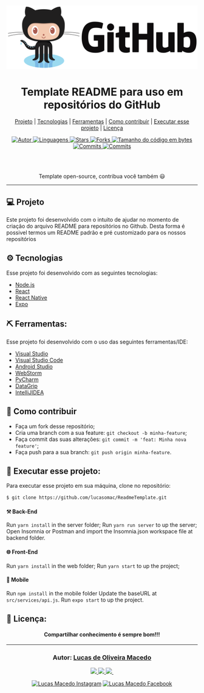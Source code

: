 ![github](assets/github.png "github")
<h1 align="center">
Template README para uso em repositórios do GitHub
</h1>
<p align="center">
  <a href="#-projeto">Projeto</a> | 
  <a href="#-tecnologias">Tecnologias</a> | 
  <a href="#-ferramentas">Ferramentas</a> | 
  <a href="#-como-contribuir">Como contribuir</a> | 
  <a href="#-executar-esse-projeto">Executar esse projeto</a> | 
  <a href="#-licença">Licença</a>
</p>

<div align="center">
<a href="https://github.com/lucasomac">
<img alt="Autor" src="https://img.shields.io/badge/autor-Lucas de Oliveira Macedo-920629?style=flat-square">
</a>

<a href="#">
<img alt="Linguagens" src="https://img.shields.io/github/languages/count/lucasomac/ReadmeTemplate?color=920629&style=flat-square">
</a>

<a href="https://github.com/lucasomac/ReadmeTemplate/stargazers">
<img alt="Stars" src="https://img.shields.io/github/stars/lucasomac/ReadmeTemplate?color=920629&style=flat-square">
</a>

<a href="https://github.com/lucasomac/ReadmeTemplate/network/members">
<img alt="Forks" src="https://img.shields.io/github/forks/lucasomac/ReadmeTemplate?color=920629&style=flat-square">
</a>

<a href="#">
<img alt="Tamanho do código em bytes" src="https://img.shields.io/github/repo-size/lucasomac/ReadmeTemplate?color=920629&style=flat-square">
</a>

<a href="https://github.com/lucasomac/ReadmeTemplate/commits/master">
<img alt="Commits" src="https://img.shields.io/github/last-commit/lucasomac/ReadmeTemplate?color=920629&style=flat-square">
</a>
<a href="https://github.com/lucasomac/ReadmeTemplate/releases">
<img alt="Commits" src="https://img.shields.io/github/downloads/lucasomac/ReadmeTemplate/total?color=920629&style=flat-square">
</a>

</div>

<br/><br/>
<p align="center">
  Template open-source, contribua você também 😃
</p>

<hr/>

## 💻 Projeto

Este projeto foi desenvolvido com o intuito de ajudar no momento de criação do arquivo README para repositórios no Github. Desta forma é possivel termos um README padrão e pré customizado para os nossos repositórios

## ⚙ Tecnologias

Esse projeto foi desenvolvido com as seguintes tecnologias:

- [Node.js](https://nodejs.org/en/)
- [React](https://reactjs.org)
- [React Native](https://facebook.github.io/react-native/)
- [Expo](https://expo.io/)

## ⛏ Ferramentas:

Esse projeto foi desenvolvido com o uso das seguintes ferramentas/IDE:

- [Visual Studio](https://visualstudio.microsoft.com/vs/)
- [Visual Studio Code](https://code.visualstudio.com/)
- [Android Studio](https://developer.android.com/studio)
- [WebStorm](https://www.jetbrains.com/pt-br/webstorm/)
- [PyCharm](https://www.jetbrains.com/pt-br/pycharm/)
- [DataGrip](https://www.jetbrains.com/pt-br/datagrip/)
- [IntelliJIDEA](https://www.jetbrains.com/pt-br/idea/)

## 🤔 Como contribuir

- Faça um fork desse repositório;
- Cria uma branch com a sua feature: `git checkout -b minha-feature`;
- Faça commit das suas alterações: `git commit -m 'feat: Minha nova feature'`;
- Faça push para a sua branch: `git push origin minha-feature`.


## 🏁 Executar esse projeto:

Para executar esse projeto em sua máquina,
clone no repositório:

```bash
$ git clone https://github.com/lucasomac/ReadmeTemplate.git
```
#### ⚒ Back-End
Run ```yarn install``` in the server folder;
Run ```yarn run server``` to up the server;
Open Insomnia or Postman and import the Insomnia.json workspace file at backend folder.

#### 🌐 Front-End
Run ```yarn install``` in the web folder;
Run ```yarn start``` to up the project;

#### 📲 Mobile
Run ```npm install``` in the mobile folder
Update the baseURL at ```src/services/api.js```.
Run ```expo start``` to up the project.

## 📜 Licença:


<h4 align="center" >
  Compartilhar conhecimento é sempre bom!!!
</h4>

---

<h3 align="center">
Autor: <a alt="Lucas de Oliveira Macedo" href="https://github.com/lucasomac">Lucas de Oliveira Macedo</a>
</h3>

<div align="center">

  <a alt="Lucas de Oliveira Macedo Linkedin" href="https://www.linkedin.com/in/lucasomac/">
    <img src="https://img.shields.io/badge/LinkedIn-Lucas de Oliveira Macedo-blue?logo=linkedin"/>
  </a>
  <a alt="Lucas de Oliveira Macedo GitHub" href="https://github.com/lucasomac">
  <img src="https://img.shields.io/badge/GitHub-lucasomac-lightgrey?logo=github"/>
  </a>
 <a alt="Lucas de Oliveira Macedo Twitter" href="https://twitter.com/lucasomac">
  <img src="https://img.shields.io/badge/Twitter-_lucasomac-blue?logo=twitter"/>
 </a>
 <a alt="Lucas de Oliveira Macedo Instagram" href="">
  <img src=""/>
 </a>
 
[![Lucas Macedo Instagram](https://img.shields.io/badge/Instragram-lucasomac-E10979?logo=instagram "instagram")](https://instagram.com/lucasomac)
[![Lucas Macedo Facebook](https://img.shields.io/badge/Facebook-lucasomac-blue?logo=facebook "facebook")](https://facebook.com/lucasomac)
</div>
